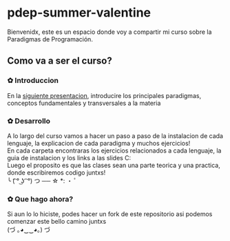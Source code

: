 # pdep-summer-valentine
Bienvenidx, este es un espacio donde voy a compartir mi curso sobre la Paradigmas de Programación. 

## Como va a ser el curso?

### ✿ Introduccion
En la [siguiente presentacion](https://docs.google.com/presentation/d/1u7GGNxO8wPSYDEu63R-BXcCFPnksZjcytdzWYj0umMg/edit?usp=sharing), introducire los principales paradigmas, conceptos fundamentales y transversales a la materia <br>
 

### ✿ Desarrollo
A lo largo del curso vamos a hacer un paso a paso de la instalacion de cada lenguaje, la explicacion de cada paradigma y muchos ejercicios! <br>
En cada carpeta encontraras los ejercicios relacionados a cada lenguaje, la guia de instalacion y los links a las slides C: <br>
Luego el proposito es que las clases sean una parte teorica y una practica, donde escribiremos codigo juntxs!<br>╰ (͡ ° ͜ʖ ͡ °) つ ── ☆ *: ・ ﾟ

### ✿ Que hago ahora?

Si aun lo lo hiciste, podes hacer un fork de este repositorio asi podemos comenzar este bello camino juntxs <br>(づ ｡◕‿‿◕｡) づ

